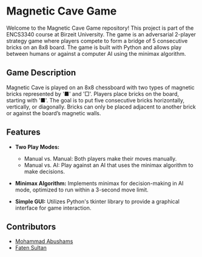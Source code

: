 # Magnetic Cave Game

Welcome to the Magnetic Cave Game repository! This project is part of the ENCS3340 course at Birzeit University. The game is an adversarial 2-player strategy game where players compete to form a bridge of 5 consecutive bricks on an 8x8 board. The game is built with Python and allows play between humans or against a computer AI using the minimax algorithm.

## Game Description

Magnetic Cave is played on an 8x8 chessboard with two types of magnetic bricks represented by '■' and '□'. Players place bricks on the board, starting with '■'. The goal is to put five consecutive bricks horizontally, vertically, or diagonally. Bricks can only be placed adjacent to another brick or against the board’s magnetic walls.

## Features

- **Two Play Modes:**
  - Manual vs. Manual: Both players make their moves manually.
  - Manual vs. AI: Play against an AI that uses the minimax algorithm to make decisions.

- **Minimax Algorithm:** Implements minimax for decision-making in AI mode, optimized to run within a 3-second move limit.
  
- **Simple GUI:** Utilizes Python's tkinter library to provide a graphical interface for game interaction.


## Contributors

- [Mohammad Abushams](https://github.com/MohammadAbuShams)
- [Faten Sultan](https://github.com/fatenSul)
